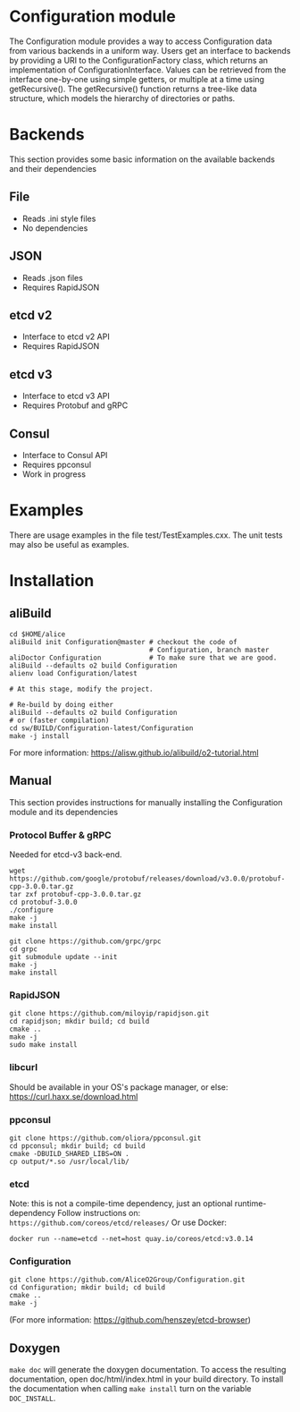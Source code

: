 # Configuration module
The Configuration module provides a way to access Configuration data from various backends in a uniform way.
Users get an interface to backends by providing a URI to the ConfigurationFactory class, which returns an implementation 
of ConfigurationInterface.
Values can be retrieved from the interface one-by-one using simple getters, or multiple at a time using getRecursive().
The getRecursive() function returns a tree-like data structure, which models the hierarchy of directories or paths.


# Backends
This section provides some basic information on the available backends and their dependencies  

## File
* Reads .ini style files
* No dependencies

## JSON
* Reads .json files
* Requires RapidJSON

## etcd v2
* Interface to etcd v2 API
* Requires RapidJSON

## etcd v3
* Interface to etcd v3 API
* Requires Protobuf and gRPC 

## Consul
* Interface to Consul API
* Requires ppconsul
* Work in progress


# Examples
There are usage examples in the file test/TestExamples.cxx. 
The unit tests may also be useful as examples.


# Installation

## aliBuild
~~~
cd $HOME/alice
aliBuild init Configuration@master # checkout the code of
                                   # Configuration, branch master
aliDoctor Configuration            # To make sure that we are good.
aliBuild --defaults o2 build Configuration
alienv load Configuration/latest

# At this stage, modify the project.

# Re-build by doing either
aliBuild --defaults o2 build Configuration
# or (faster compilation)
cd sw/BUILD/Configuration-latest/Configuration
make -j install
~~~
For more information: https://alisw.github.io/alibuild/o2-tutorial.html

## Manual

This section provides instructions for manually installing the Configuration module and its dependencies

### Protocol Buffer & gRPC
Needed for etcd-v3 back-end.

~~~
wget https://github.com/google/protobuf/releases/download/v3.0.0/protobuf-cpp-3.0.0.tar.gz
tar zxf protobuf-cpp-3.0.0.tar.gz
cd protobuf-3.0.0
./configure
make -j
make install
~~~

~~~
git clone https://github.com/grpc/grpc
cd grpc
git submodule update --init
make -j
make install
~~~

### RapidJSON
~~~
git clone https://github.com/miloyip/rapidjson.git
cd rapidjson; mkdir build; cd build
cmake ..
make -j
sudo make install
~~~

### libcurl
Should be available in your OS's package manager, or else: https://curl.haxx.se/download.html

### ppconsul
~~~
git clone https://github.com/oliora/ppconsul.git
cd ppconsul; mkdir build; cd build
cmake -DBUILD_SHARED_LIBS=ON .
cp output/*.so /usr/local/lib/
~~~

### etcd
Note: this is not a compile-time dependency, just an optional runtime-dependency
Follow instructions on: `https://github.com/coreos/etcd/releases/`
Or use Docker: 
~~~
docker run --name=etcd --net=host quay.io/coreos/etcd:v3.0.14
~~~

### Configuration
~~~
git clone https://github.com/AliceO2Group/Configuration.git
cd Configuration; mkdir build; cd build
cmake ..
make -j
~~~
(For more information: https://github.com/henszey/etcd-browser)

## Doxygen

`make doc` will generate the doxygen documentation.
To access the resulting documentation, open doc/html/index.html in your
build directory. To install the documentation when calling `make install`
turn on the variable `DOC_INSTALL`.
